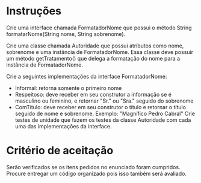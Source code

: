 # Instruções
Crie uma interface chamada FormatadorNome que possui o método String formatarNome(String nome, String sobrenome).

Crie uma classe chamada Autoridade que possui atributos como nome, sobrenome e uma instância de FormatadorNome. Essa classe deve possuir um método getTratamento() que delega a formatação do nome para a instância de FormatadorNome.

Crie a seguintes implementações da interface FormatadorNome:

- Informal: retorna somente o primeiro nome
- Respeitoso: deve receber em seu construtor a informação se é masculino ou feminino, e retornar "Sr." ou "Sra." seguido do sobrenome
- ComTítulo: deve receber em seu construtor o título e retornar o título seguido de nome e sobrenome. Exemplo: "Magnífico Pedro Cabral"
Crie testes de unidade que fazem os testes da classe Autoridade com cada uma das implementações da interface.

# Critério de aceitação
Serão verificados se os itens pedidos no enunciado foram cumpridos. Procure entregar um código organizado pois isso também será avaliado.